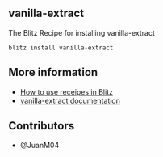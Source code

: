 ## vanilla-extract

The Blitz Recipe for installing vanilla-extract

```
blitz install vanilla-extract
```

## More information

- [How to use receipes in Blitz](https://blitzjs.com/docs/using-recipes)
- [vanilla-extract documentation](https://vanilla-extract.style/documentation)

## Contributors

- @JuanM04

